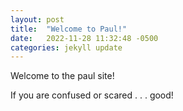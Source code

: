```yaml
---
layout: post
title:  "Welcome to Paul!"
date:   2022-11-28 11:32:48 -0500
categories: jekyll update
---
```


Welcome to the paul site!

If you are confused or scared . . . good!